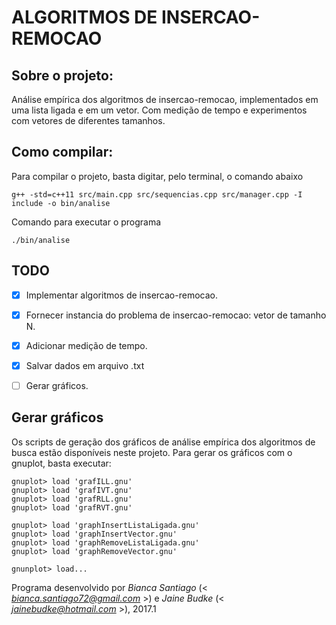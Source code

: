 # ALGORITMOS DE INSERCAO-REMOCAO

## Sobre o projeto:

Análise empírica dos algoritmos de insercao-remocao, implementados em uma lista ligada e em um vetor. Com medição de tempo e experimentos com vetores de diferentes tamanhos.
        
        
## Como compilar:

Para compilar o projeto, basta digitar, pelo terminal, o comando abaixo


    g++ -std=c++11 src/main.cpp src/sequencias.cpp src/manager.cpp -I include -o bin/analise

    

Comando para executar o programa
    
    ./bin/analise


## TODO

- [X] Implementar algoritmos de insercao-remocao.
- [X] Fornecer instancia do problema de insercao-remocao: vetor de tamanho N.
- [X] Adicionar medição de tempo.
- [X] Salvar dados em arquivo .txt
- [ ] Gerar gráficos.


## Gerar gráficos

Os scripts de geração dos gráficos de análise empírica dos algoritmos de busca estão disponíveis neste projeto.
Para gerar os gráficos com o gnuplot, basta executar:

	gnuplot> load 'grafILL.gnu'
	gnuplot> load 'grafIVT.gnu'
	gnuplot> load 'grafRLL.gnu'
	gnuplot> load 'grafRVT.gnu'

	gnuplot> load 'graphInsertListaLigada.gnu'
	gnuplot> load 'graphInsertVector.gnu'
	gnuplot> load 'graphRemoveListaLigada.gnu'
	gnuplot> load 'graphRemoveVector.gnu'

	gnunplot> load...



Programa desenvolvido por _Bianca Santiago_ (< *bianca.santiago72@gmail.com* >) e _Jaine Budke_ (< *jainebudke@hotmail.com* >), 2017.1
